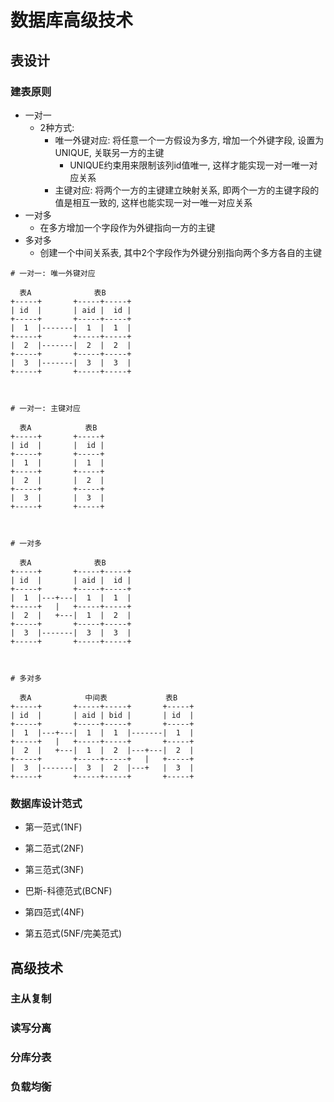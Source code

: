 # 数据库高级技术

## 表设计

### 建表原则

* 一对一
    - 2种方式:
        - 唯一外键对应: 将任意一个一方假设为多方, 增加一个外键字段, 设置为UNIQUE, 关联另一方的主键
            - UNIQUE约束用来限制该列id值唯一, 这样才能实现一对一唯一对应关系
        - 主键对应: 将两个一方的主键建立映射关系, 即两个一方的主键字段的值是相互一致的, 这样也能实现一对一唯一对应关系
* 一对多
    - 在多方增加一个字段作为外键指向一方的主键
* 多对多
    - 创建一个中间关系表, 其中2个字段作为外键分别指向两个多方各自的主键

```
# 一对一: 唯一外键对应

  表A              表B 
+-----+       +-----+-----+
| id  |       | aid |  id |
+-----+       +-----+-----+
|  1  |-------|  1  |  1  |
+-----+       +-----+-----+
|  2  |-------|  2  |  2  |
+-----+       +-----+-----+
|  3  |-------|  3  |  3  |
+-----+       +-----+-----+



# 一对一: 主键对应

  表A            表B 
+-----+       +-----+
| id  |       |  id |
+-----+       +-----+
|  1  |       |  1  |
+-----+       +-----+
|  2  |       |  2  |
+-----+       +-----+
|  3  |       |  3  |
+-----+       +-----+



# 一对多

  表A              表B 
+-----+       +-----+-----+
| id  |       | aid |  id |
+-----+       +-----+-----+
|  1  |---+---|  1  |  1  |
+-----+   |   +-----+-----+
|  2  |   +---|  1  |  2  |
+-----+       +-----+-----+
|  3  |-------|  3  |  3  |
+-----+       +-----+-----+



# 多对多

  表A            中间表             表B 
+-----+       +-----+-----+       +-----+
| id  |       | aid | bid |       | id  |
+-----+       +-----+-----+       +-----+
|  1  |---+---|  1  |  1  |-------|  1  |
+-----+   |   +-----+-----+       +-----+
|  2  |   +---|  1  |  2  |---+---|  2  |
+-----+       +-----+-----+   |   +-----+
|  3  |-------|  3  |  2  |---+   |  3  |
+-----+       +-----+-----+       +-----+

```

### 数据库设计范式

* 第一范式(1NF)

* 第二范式(2NF)

* 第三范式(3NF)

* 巴斯-科德范式(BCNF)

* 第四范式(4NF)

* 第五范式(5NF/完美范式)



## 高级技术

### 主从复制


### 读写分离


### 分库分表


### 负载均衡




